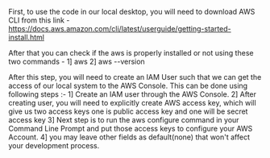 First, to use the code in our local desktop, you will need to download AWS CLI from this link - https://docs.aws.amazon.com/cli/latest/userguide/getting-started-install.html

After that you can check if the aws is properly installed or not using these two commands -
1] aws
2] aws --version

After this step, you will need to create an IAM User such that we can get the access of our local system to the AWS Console.
This can be done using following steps :-
1] Create an IAM user through the AWS Console.
2] After creating user, you will need to explicitly create AWS access key, which will give us two access keys one is public access key and one will be secret access key
3] Next step is to run the aws configure command in your Command Line Prompt and put those access keys to configure your AWS Account.
4] you may leave other fields as default(none) that won't affect your development process.
